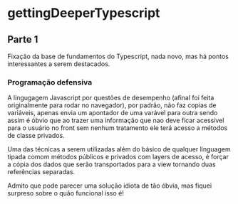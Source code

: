 # gettingDeeperTypescript

## Parte 1

Fixação da base de fundamentos do Typescript, nada novo, mas há pontos interessantes a serem destacados.

### Programação defensiva

A lingugagem Javascript por questões de desempenho (afinal foi feita originalmente para rodar no navegador), por padrão, não faz copias de variáveis, apenas envia um apontador de uma varável para outra sendo assim é óbvio que ao trazer uma informação que nao deve ficar acessível para o usuário no front sem nenhum tratamento ele terá acesso a métodos de classe privados.

Uma das técnicas a serem utilizadas além do básico de qualquer linguagem tipada comom métodos públicos e privados com layers de acesso, é forçar a cópia dos dados que serão transportados para a view tornando duas referências separadas.

Admito que pode parecer uma solução idiota de tão óbvia, mas fiquei surpreso sobre o quão funcional isso é!